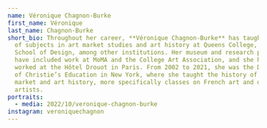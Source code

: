 ```yaml
---
name: Véronique Chagnon-Burke
first_name: Véronique
last_name: Chagnon-Burke
short_bio: Throughout her career, **Véronique Chagnon-Burke** has taught a range
  of subjects in art market studies and art history at Queens College, Parsons
  School of Design, among other institutions. Her museum and research positions
  have included work at MoMA and the College Art Association, and she has also
  worked at the Hôtel Drouot in Paris. From 2002 to 2021, she was the Director
  of Christie’s Education in New York, where she taught the history of the art
  market and art history, more specifically classes on French art and on women
  artists.
portraits:
  - media: 2022/10/veronique-chagnon-burke
instagram: veroniquechagnon
---
```

